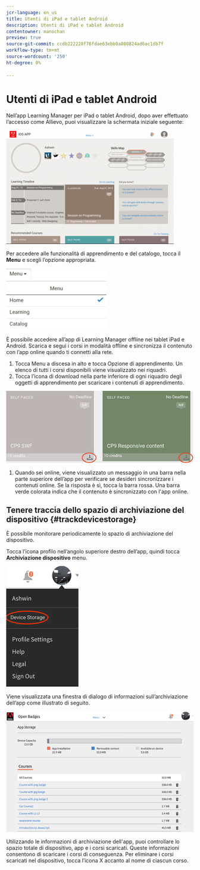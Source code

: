 ```yaml
---
jcr-language: en_us
title: Utenti di iPad e tablet Android
description: Utenti di iPad e tablet Android
contentowner: manochan
preview: true
source-git-commit: ccdb222228f76fdae63ebb0a808824ad6ac1db7f
workflow-type: tm+mt
source-wordcount: '250'
ht-degree: 0%

---
```




# Utenti di iPad e tablet Android

Nell’app Learning Manager per iPad o tablet Android, dopo aver effettuato l’accesso come Allievo, puoi visualizzare la schermata iniziale seguente:

![](assets/screenshot-2015-08-07-12-24-40-e1439211134842.png)

Per accedere alle funzionalità di apprendimento e del catalogo, tocca il **Menu** e scegli l’opzione appropriata.

![](assets/menu-ipad.png)

È possibile accedere all’app di Learning Manager offline nei tablet iPad e Android. Scarica e segui i corsi in modalità offline e sincronizza il contenuto con l’app online quando ti connetti alla rete.

1. Tocca Menu a discesa in alto e tocca Opzione di apprendimento. Un elenco di tutti i corsi disponibili viene visualizzato nei riquadri.
1. Tocca l’icona di download nella parte inferiore di ogni riquadro degli oggetti di apprendimento per scaricare i contenuti di apprendimento.

![](assets/download-ipad.png)

1. Quando sei online, viene visualizzato un messaggio in una barra nella parte superiore dell’app per verificare se desideri sincronizzare i contenuti online. Se la risposta è sì, tocca la barra rossa. Una barra verde colorata indica che il contenuto è sincronizzato con l&#39;app online.

## Tenere traccia dello spazio di archiviazione del dispositivo {#trackdevicestorage}

È possibile monitorare periodicamente lo spazio di archiviazione del dispositivo.

Tocca l’icona profilo nell’angolo superiore destro dell’app, quindi tocca **Archiviazione dispositivo** menu.

![](assets/app-device-storage.png)

Viene visualizzata una finestra di dialogo di informazioni sull’archiviazione dell’app come illustrato di seguito.

![](assets/app-storage.png)

Utilizzando le informazioni di archiviazione dell&#39;app, puoi controllare lo spazio totale di dispositivo, app e i corsi scaricati. Queste informazioni consentono di scaricare i corsi di conseguenza. Per eliminare i corsi scaricati nel dispositivo, tocca l’icona X accanto al nome di ciascun corso.
